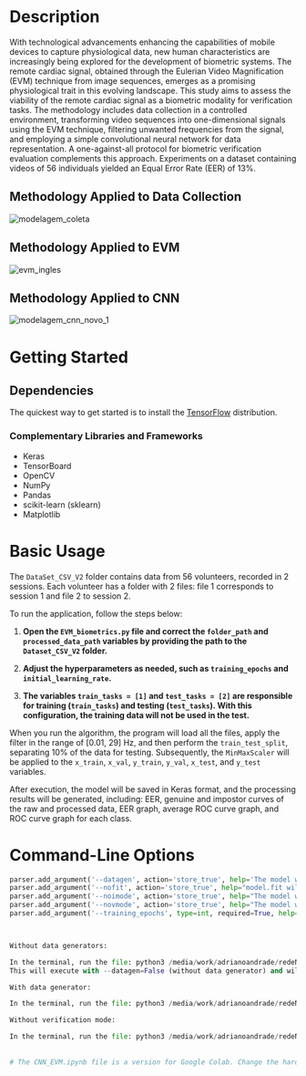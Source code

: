 # Description
With technological advancements enhancing the capabilities of mobile devices to capture physiological data, new human characteristics are increasingly being explored for the development of biometric systems. The remote cardiac signal, obtained through the Eulerian Video Magnification (EVM) technique from image sequences, emerges as a promising physiological trait in this evolving landscape. This study aims to assess the viability of the remote cardiac signal as a biometric modality for verification tasks. The methodology includes data collection in a controlled environment, transforming video sequences into one-dimensional signals using the EVM technique, filtering unwanted frequencies from the signal, and employing a simple convolutional neural network for data representation. A one-against-all protocol for biometric verification evaluation complements this approach. Experiments on a dataset containing videos of 56 individuals yielded an Equal Error Rate (EER) of 13%.


## Methodology Applied to Data Collection
![modelagem_coleta](https://github.com/user-attachments/assets/c7d97dc8-c0e2-4036-92b4-18f7469d0a42)

 


## Methodology Applied to EVM
![evm_ingles](https://github.com/user-attachments/assets/6f114036-df7c-4720-b44b-1a0fadd5af6f)

## Methodology Applied to CNN
![modelagem_cnn_novo_1](https://github.com/user-attachments/assets/fb58d074-a139-4d06-bcf9-7c2b2a11d5aa)

# Getting Started
## Dependencies
The quickest way to get started is to install the [TensorFlow](https://www.tensorflow.org/) distribution.

### Complementary Libraries and Frameworks
- Keras
- TensorBoard
- OpenCV
- NumPy
- Pandas
- scikit-learn (sklearn)
- Matplotlib

# Basic Usage
The `DataSet_CSV_V2` folder contains data from 56 volunteers, recorded in 2 sessions. Each volunteer has a folder with 2 files: file 1 corresponds to session 1 and file 2 to session 2.

To run the application, follow the steps below:

1. **Open the `EVM_biometrics.py` file and correct the `folder_path` and `processed_data_path` variables by providing the path to the `Dataset_CSV_V2` folder.**

2. **Adjust the hyperparameters as needed, such as `training_epochs` and `initial_learning_rate`.**

3. **The variables `train_tasks = [1]` and `test_tasks = [2]` are responsible for training (`train_tasks`) and testing (`test_tasks`). With this configuration, the training data will not be used in the test.**

When you run the algorithm, the program will load all the files, apply the filter in the range of [0.01, 29] Hz, and then perform the `train_test_split`, separating 10% of the data for testing. Subsequently, the `MinMaxScaler` will be applied to the `x_train`, `x_val`, `y_train`, `y_val`, `x_test`, and `y_test` variables.

After execution, the model will be saved in Keras format, and the processing results will be generated, including: EER, genuine and impostor curves of the raw and processed data, EER graph, average ROC curve graph, and ROC curve graph for each class.

# Command-Line Options

```python
parser.add_argument('--datagen', action='store_true', help='The model will use data generators to crop data on the fly')
parser.add_argument('--nofit', action='store_true', help="model.fit will not be executed. The weights will be loaded from the 'model_weights.keras' file, which is generated if you have run the model in Identification mode at least once")
parser.add_argument('--noimode', action='store_true', help="The model won't run in Identification Mode")
parser.add_argument('--novmode', action='store_true', help="The model won't run in Verification Mode")
parser.add_argument('--training_epochs', type=int, required=True, help='Total number of training epochs')



Without data generators:

In the terminal, run the file: python3 /media/work/adrianoandrade/redeNeural/EVM_biometrics.py --training_epochs 100.
This will execute with --datagen=False (without data generator) and will also run in noimode and novmode.

With data generator:

In the terminal, run the file: python3 /media/work/adrianoandrade/redeNeural/EVM_biometrics.py --datagen --training_epochs 100.

Without verification mode:

In the terminal, run the file: python3 /media/work/adrianoandrade/redeNeural/EVM_biometrics.py --novmode --training_epochs 100.
 
  
# The CNN_EVM.ipynb file is a version for Google Colab. Change the hardware accelerator to a T4 GPU in the runtime environment.

	
